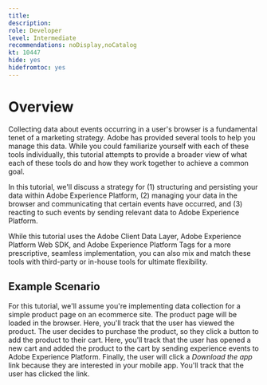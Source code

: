 ```yaml
---
title: 
description: 
role: Developer
level: Intermediate
recommendations: noDisplay,noCatalog
kt: 10447
hide: yes
hidefromtoc: yes
---
```

# Overview

Collecting data about events occurring in a user's browser is a fundamental tenet of a marketing strategy. Adobe has provided several tools to help you manage this data. While you could familiarize yourself with each of these tools individually, this tutorial attempts to provide a broader view of what each of these tools do and how they work together to achieve a common goal.

In this tutorial, we'll discuss a strategy for (1) structuring and persisting your data within Adobe Experience Platform, (2) managing your data in the browser and communicating that certain events have occurred, and (3) reacting to such events by sending relevant data to Adobe Experience Platform.

While this tutorial uses the Adobe Client Data Layer, Adobe Experience Platform Web SDK, and Adobe Experience Platform Tags for a more prescriptive, seamless implementation, you can also mix and match these tools with third-party or in-house tools for ultimate flexibility.

## Example Scenario

For this tutorial, we'll assume you're implementing data collection for a simple product page on an ecommerce site. The product page will be loaded in the browser. Here, you'll track that the user has viewed the product. The user decides to purchase the product, so they click a button to add the product to their cart. Here, you'll track that the user has opened a new cart and added the product to the cart by sending experience events to Adobe Experience Platform. Finally, the user will click a _Download the app_ link because they are interested in your mobile app. You'll track that the user has clicked the link. 
